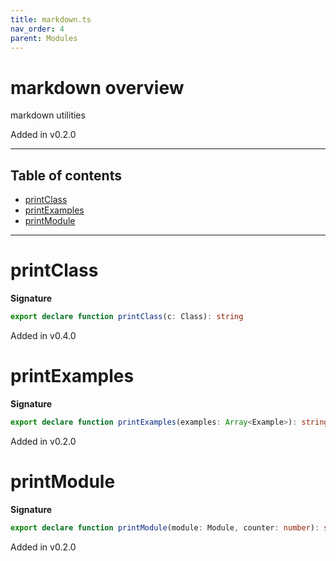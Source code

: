 ```yaml
---
title: markdown.ts
nav_order: 4
parent: Modules
---
```


# markdown overview

markdown utilities

Added in v0.2.0

---

<h2 class="text-delta">Table of contents</h2>

- [printClass](#printclass)
- [printExamples](#printexamples)
- [printModule](#printmodule)

---

# printClass

**Signature**

```ts
export declare function printClass(c: Class): string
```

Added in v0.4.0

# printExamples

**Signature**

```ts
export declare function printExamples(examples: Array<Example>): string
```

Added in v0.2.0

# printModule

**Signature**

```ts
export declare function printModule(module: Module, counter: number): string
```

Added in v0.2.0
